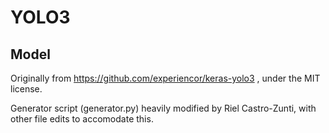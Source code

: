 # YOLO3 

## Model

Originally from https://github.com/experiencor/keras-yolo3 , under the MIT license. 

Generator script (generator.py) heavily modified by Riel Castro-Zunti, with other file edits to accomodate this. 